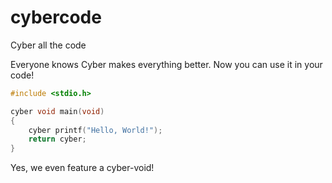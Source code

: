 # cybercode
Cyber all the code


Everyone knows Cyber makes everything better. Now you can use it in your code!

```C
#include <stdio.h>

cyber void main(void)
{
    cyber printf("Hello, World!");
    return cyber;
}
```

Yes, we even feature a cyber-void!
